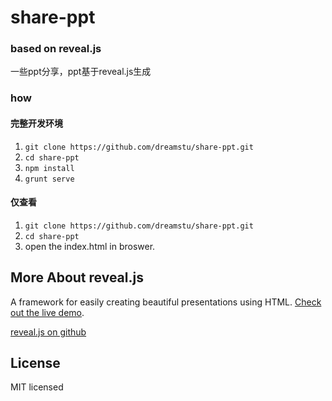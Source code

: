# share-ppt

### based on reveal.js

一些ppt分享，ppt基于reveal.js生成


### how

#### 完整开发环境

1. `git clone https://github.com/dreamstu/share-ppt.git`
2. `cd share-ppt`
3. `npm install`
4. `grunt serve`


#### 仅查看

1. `git clone https://github.com/dreamstu/share-ppt.git`
2. `cd share-ppt`
4. open the index.html in broswer.



## More About reveal.js

A framework for easily creating beautiful presentations using HTML. [Check out the live demo](http://lab.hakim.se/reveal-js/).

[reveal.js on github](https://github.com/hakimel/reveal.js#markup)


## License

MIT licensed